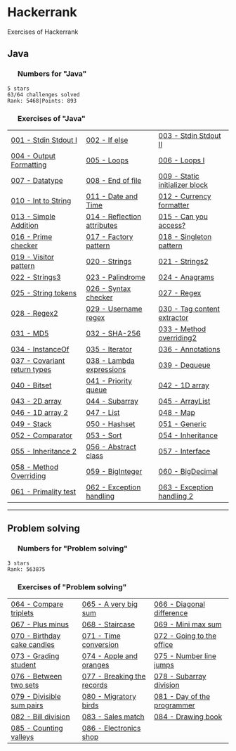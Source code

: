 # Hackerrank

Exercises of Hackerrank

## Java

### &nbsp;&nbsp;&nbsp;&nbsp;&nbsp;&nbsp;Numbers for "Java"

    5 stars
    63/64 challenges solved
    Rank: 5468|Points: 893

### &nbsp;&nbsp;&nbsp;&nbsp;&nbsp;&nbsp;Exercises of "Java"

<table>
<tr>
<td><a href = "https://github.com/aorizzuto/Hackerrank/blob/main/Java/A001_Stdin_Stdout.java" target="_blank">001 - Stdin Stdout I</a></td>
<td><a href = "https://github.com/aorizzuto/Hackerrank/blob/main/Java/A002_If_Else.java">002 - If else</a></td>
<td><a href = "https://github.com/aorizzuto/Hackerrank/blob/main/Java/A003_Stdin_Stdout2.java">003 - Stdin Stdout II</a></td>
</tr>
<tr>
<td><a href = "https://github.com/aorizzuto/Hackerrank/blob/main/Java/A004_Java_Output_Formatting.java">004 - Output Formatting</a></td>
<td><a href = "https://github.com/aorizzuto/Hackerrank/blob/main/Java/A005_Loops.java">005 - Loops</a></td>
<td><a href = "https://github.com/aorizzuto/Hackerrank/blob/main/Java/A006_Loops2.java">006 - Loops I</a></td>
</tr>
<tr>
<td><a href = "https://github.com/aorizzuto/Hackerrank/blob/main/Java/A007_Datatypes.java">007 - Datatype</a></td>
<td><a href = "https://github.com/aorizzuto/Hackerrank/blob/main/Java/A008_EndOfFile.java">008 - End of file</a></td>
<td><a href = "https://github.com/aorizzuto/Hackerrank/blob/main/Java/A009_StaticInitializerBlock.java">009 - Static initializer block</a></td>
</tr>
<tr>
<td><a href = "https://github.com/aorizzuto/Hackerrank/blob/main/Java/A010_Int_to_String.java">010 - Int to String</a></td>
<td><a href = "https://github.com/aorizzuto/Hackerrank/blob/main/Java/A011_Date_and_Time.java">011 - Date and Time</a></td>
<td><a href = "https://github.com/aorizzuto/Hackerrank/blob/main/Java/A012_Currency_Formatter.java">012 - Currency formatter</a></td>
</tr>
<tr>
<td><a href = "https://github.com/aorizzuto/Hackerrank/blob/main/Java/A013_Simple_Addition.java">013 - Simple Addition</a></td>
<td><a href = "https://github.com/aorizzuto/Hackerrank/blob/main/Java/A014_Reflection_Attributes.java">014 - Reflection attributes</a></td>
<td><a href = "https://github.com/aorizzuto/Hackerrank/blob/main/Java/A015_Can_You_Access.java">015 - Can you access?</a></td>
</tr>
<tr>
<td><a href = "https://github.com/aorizzuto/Hackerrank/blob/main/Java/A016_Prime_Checker.java">016 - Prime checker</a></td>
<td><a href = "https://github.com/aorizzuto/Hackerrank/blob/main/Java/A017_Factory_Pattern.java">017 - Factory pattern</a></td>
<td><a href = "https://github.com/aorizzuto/Hackerrank/blob/main/Java/A018_Singleton_Pattern.java">018 - Singleton pattern</a></td>
</tr>
<tr>
<td><a href = "https://github.com/aorizzuto/Hackerrank/blob/main/Java/A019_Visitor_Pattern.java">019 - Visitor pattern</a></td>
<td><a href = "https://github.com/aorizzuto/Hackerrank/blob/main/Java/A020_Strings.java">020 - Strings</a></td>
<td><a href = "https://github.com/aorizzuto/Hackerrank/blob/main/Java/A021_Strings2.java">021 - Strings2</a></td>
</tr>
<tr>
<td><a href = "https://github.com/aorizzuto/Hackerrank/blob/main/Java/A022_Strings3.java">022 - Strings3</a></td>
<td><a href = "https://github.com/aorizzuto/Hackerrank/blob/main/Java/A023_Palindrome.java">023 - Palindrome</a></td>
<td><a href = "https://github.com/aorizzuto/Hackerrank/blob/main/Java/A024_Anagrams.java">024 - Anagrams</a></td>
</tr>
<tr>
<td><a href = "https://github.com/aorizzuto/Hackerrank/blob/main/Java/A025_String_Tokens.java">025 - String tokens</a></td>
<td><a href = "https://github.com/aorizzuto/Hackerrank/blob/main/Java/A026_Syntax_Checker.java">026 - Syntax checker</a></td>
<td><a href = "https://github.com/aorizzuto/Hackerrank/blob/main/Java/A027_Regex.java">027 - Regex</a></td>
</tr>
<tr>
<td><a href = "https://github.com/aorizzuto/Hackerrank/blob/main/Java/A028_Regex2_Duplicate_Words.java">028 - Regex2</a></td>
<td><a href = "https://github.com/aorizzuto/Hackerrank/blob/main/Java/A029_Username_Regular_Expression.java">029 - Username regex</a></td>
<td><a href = "https://github.com/aorizzuto/Hackerrank/blob/main/Java/A030_Tag_Content_Extractor.java">030 - Tag content extractor</a></td>
</tr>
<tr>
<td><a href = "https://github.com/aorizzuto/Hackerrank/blob/main/Java/A031_Java_MD5.java">031 - MD5</a></td>
<td><a href = "https://github.com/aorizzuto/Hackerrank/blob/main/Java/A032_SHA_256.java">032 - SHA-256</a></td>
<td><a href = "https://github.com/aorizzuto/Hackerrank/blob/main/Java/A033_Method_Overriding2.java">033 - Method overriding2</a></td>
</tr>
<tr>
<td><a href = "https://github.com/aorizzuto/Hackerrank/blob/main/Java/A034_InstanceOf.java">034 - InstanceOf</a></td>
<td><a href = "https://github.com/aorizzuto/Hackerrank/blob/main/Java/A035_Iterator.java">035 - Iterator</a></td>
<td><a href = "https://github.com/aorizzuto/Hackerrank/blob/main/Java/A036_Annotations.java">036 - Annotations</a></td>
</tr>
<tr>
<td><a href = "https://github.com/aorizzuto/Hackerrank/blob/main/Java/A037_Covariant_Return_Types.java">037 - Covariant return types</a></td>
<td><a href = "https://github.com/aorizzuto/Hackerrank/blob/main/Java/A038_Lambda_Expressions.java">038 - Lambda expressions</a></td>
<td><a href = "https://github.com/aorizzuto/Hackerrank/blob/main/Java/A039_Dequeue.java">039 - Dequeue</a></td>
</tr>
<tr>
<td><a href = "https://github.com/aorizzuto/Hackerrank/blob/main/Java/A040_Bitset.java">040 - Bitset</a></td>
<td><a href = "https://github.com/aorizzuto/Hackerrank/blob/main/Java/A041_Priority_Queue.java">041 - Priority queue</a></td>
<td><a href = "https://github.com/aorizzuto/Hackerrank/blob/main/Java/A042_1D_Array.java">042 - 1D array</a></td>
</tr>
<tr>
<td><a href = "https://github.com/aorizzuto/Hackerrank/blob/main/Java/A043_2D_Array.java">043 - 2D array</a></td>
<td><a href = "https://github.com/aorizzuto/Hackerrank/blob/main/Java/A044_Subarray.java">044 - Subarray</a></td>
<td><a href = "https://github.com/aorizzuto/Hackerrank/blob/main/Java/A045_ArrayList.java">045 - ArrayList</a></td>
</tr>
<tr>
<td><a href = "https://github.com/aorizzuto/Hackerrank/blob/main/Java/A046_1D_Array_2.java">046 - 1D array 2</a></td>
<td><a href = "https://github.com/aorizzuto/Hackerrank/blob/main/Java/A047_List.java">047 - List</a></td>
<td><a href = "https://github.com/aorizzuto/Hackerrank/blob/main/Java/A048_Map.java">048 - Map</a></td>
</tr>
<tr>
<td><a href = "https://github.com/aorizzuto/Hackerrank/blob/main/Java/A049_Stack.java">049 - Stack</a></td>
<td><a href = "https://github.com/aorizzuto/Hackerrank/blob/main/Java/A050_Hashset.java">050 - Hashset</a></td>
<td><a href = "https://github.com/aorizzuto/Hackerrank/blob/main/Java/A051_Generic.java">051 - Generic</a></td>
</tr>
<tr>
<td><a href = "https://github.com/aorizzuto/Hackerrank/blob/main/Java/A052_Comparator.java">052 - Comparator</a></td>
<td><a href = "https://github.com/aorizzuto/Hackerrank/blob/main/Java/A053_Sort.java">053 - Sort</a></td>
<td><a href = "https://github.com/aorizzuto/Hackerrank/blob/main/Java/A054_Inheritance.java">054 - Inheritance</a></td>
</tr>
<tr>
<td><a href = "https://github.com/aorizzuto/Hackerrank/blob/main/Java/A055_Inheritance2.java">055 - Inheritance 2</a></td>
<td><a href = "https://github.com/aorizzuto/Hackerrank/blob/main/Java/A056_Abstract_Class.java">056 - Abstract class</a></td>
<td><a href = "https://github.com/aorizzuto/Hackerrank/blob/main/Java/A057_Interface.java">057 - Interface</a></td>
</tr>
<tr>
<td><a href = "https://github.com/aorizzuto/Hackerrank/blob/main/Java/A058_Method_Overriding.java">058 - Method Overriding</a></td>
<td><a href = "https://github.com/aorizzuto/Hackerrank/blob/main/Java/A059_BigInteger.java">059 - BigInteger</a></td>
<td><a href = "https://github.com/aorizzuto/Hackerrank/blob/main/Java/A060_BigDecimal.java">060 - BigDecimal</a></td>
</tr>
<tr>
<td><a href = "https://github.com/aorizzuto/Hackerrank/blob/main/Java/A061_Primality_test.java">061 - Primality test</a></td>
<td><a href = "https://github.com/aorizzuto/Hackerrank/blob/main/Java/A062_Exception_Handling.java">062 - Exception handling</a></td>
<td><a href = "https://github.com/aorizzuto/Hackerrank/blob/main/Java/A063_Exception_Handling_Try_Catch.java">063 - Exception handling 2</a></td>
</tr>
</table>

_________________

## Problem solving

### &nbsp;&nbsp;&nbsp;&nbsp;&nbsp;&nbsp;Numbers for "Problem solving"

    3 stars
    Rank: 563875

### &nbsp;&nbsp;&nbsp;&nbsp;&nbsp;&nbsp;Exercises of "Problem solving"

<table>
<tr>
<td><a href = "https://github.com/aorizzuto/Hackerrank/blob/main/Problem_solving/A064_Compare_Triplets.java">064 - Compare triplets</a></td>
<td><a href = "https://github.com/aorizzuto/Hackerrank/blob/main/Problem_solving/A065_A_Very_Big_Sum.java">065 - A very big sum</a></td>
<td><a href = "https://github.com/aorizzuto/Hackerrank/blob/main/Problem_solving/A066_Diagonal_Difference.java">066 - Diagonal difference</a></td>
</tr>
<tr>
<td><a href = "https://github.com/aorizzuto/Hackerrank/blob/main/Problem_solving/A067_Plus_Minus.java">067 - Plus minus</a></td>
<td><a href = "https://github.com/aorizzuto/Hackerrank/blob/main/Problem_solving/A068_Staircase.java">068 - Staircase</a></td>
<td><a href = "https://github.com/aorizzuto/Hackerrank/blob/main/Problem_solving/A069_Mini_Max_Sum.java">069 - Mini max sum</a></td>
</tr>
<tr>
<td><a href = "https://github.com/aorizzuto/Hackerrank/blob/main/Problem_solving/A070_Birthday_Cake_Candles.java">070 - Birthday cake candles</a></td>
<td><a href = "https://github.com/aorizzuto/Hackerrank/blob/main/Problem_solving/A071_Time_Conversion.java">071 - Time conversion</a></td>
<td><a href = "https://github.com/aorizzuto/Hackerrank/blob/main/Problem_solving/A072_Going_To_The_Office.java">072 - Going to the office</a></td>
</tr>
<tr>
<td><a href = "https://github.com/aorizzuto/Hackerrank/blob/main/Problem_solving/A073_Grading_Student.java">073 - Grading student</a></td>
<td><a href = "https://github.com/aorizzuto/Hackerrank/blob/main/Problem_solving/A074_Apple_and_Orange.java">074 - Apple and oranges</a></td>
<td><a href = "https://github.com/aorizzuto/Hackerrank/blob/main/Problem_solving/A075_Number_Line_Jumps.java">075 - Number line jumps</a></td>
</tr>
<tr>
<td><a href = "https://github.com/aorizzuto/Hackerrank/blob/main/Problem_solving/A076_Between_Two_Sets.java">076 - Between two sets</a></td>
<td><a href = "https://github.com/aorizzuto/Hackerrank/blob/main/Problem_solving/A077_Beaking_The_Records.java">077 - Breaking the records</a></td>
<td><a href = "https://github.com/aorizzuto/Hackerrank/blob/main/Problem_solving/A078_Subarray_Division.java">078 - Subarray division</a></td>
</tr>
<tr>
<td><a href = "https://github.com/aorizzuto/Hackerrank/blob/main/Problem_solving/A079_Divisible_Sum_Pairs.java">079 - Divisible sum pairs</a></td>
<td><a href = "https://github.com/aorizzuto/Hackerrank/blob/main/Problem_solving/A080_Migratory_Birds.java">080 - Migratory birds</a></td>
<td><a href = "https://github.com/aorizzuto/Hackerrank/blob/main/Problem_solving/A081_Day_of_the_Programmer.java">081 - Day of the programmer</a></td>
</tr>
<tr>
<td><a href = "https://github.com/aorizzuto/Hackerrank/blob/main/Problem_solving/A082_Bill_Division.java">082 - Bill division</a></td>
<td><a href = "https://github.com/aorizzuto/Hackerrank/blob/main/Problem_solving/A083_Sales_Match.java">083 - Sales match</a></td>
<td><a href = "https://github.com/aorizzuto/Hackerrank/blob/main/Problem_solving/A084_Drawing_Book.java">084 - Drawing book</a></td>
</tr>
<tr>
<td><a href = "https://github.com/aorizzuto/Hackerrank/blob/main/Problem_solving/A085_Counting_Valleys.java">085 - Counting valleys</a></td>
<td><a href = "https://github.com/aorizzuto/Hackerrank/blob/main/Problem_solving/A086_Electronics_Shop.java">086 - Electronics shop</a></td>
</tr>
</table>